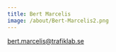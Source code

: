 ```yaml
---
title: Bert Marcelis
image: /about/Bert-Marcelis2.png
---
```

<a href="bert.marcelis@trafiklab.se">bert.marcelis@trafiklab.se</a>
